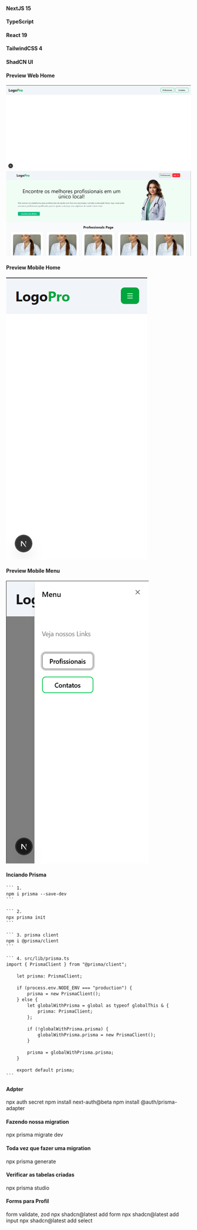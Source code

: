 #### NextJS 15
#### TypeScript
#### React 19
#### TailwindCSS 4
#### ShadCN UI

#### Preview Web Home
<img src="./preview/web-home.png" alt="">

<img src="./preview/web-home-2.png" alt="">

#### Preview Mobile Home
<img src="./preview/mobile-home.png" alt="">

#### Preview Mobile Menu
<img src="./preview/mobile-menu.png" alt="">

#### Inciando Prisma
    ``` 1.
    npm i prisma --save-dev
    ```

    ``` 2.
    npx prisma init
    ```

    ``` 3. prisma client
    npm i @prisma/client
    ```

    ``` 4. src/lib/prisma.ts
    import { PrismaClient } from "@prisma/client";

        let prisma: PrismaClient;

        if (process.env.NODE_ENV === "production") {
            prisma = new PrismaClient();
        } else {
            let globalWithPrisma = global as typeof globalThis & {
                prisma: PrismaClient;
            };

            if (!globalWithPrisma.prisma) {
                globalWithPrisma.prisma = new PrismaClient();
            }

            prisma = globalWithPrisma.prisma;
        }

        export default prisma;
    ```

#### Adpter
npx auth secret
npm install next-auth@beta
npm install @auth/prisma-adapter

#### Fazendo nossa migration
npx prisma migrate dev

#### Toda vez que fazer uma migration
npx prisma generate

#### Verificar as tabelas criadas
npx prisma studio

#### Forms para Profil
form validate, zod
npx shadcn@latest add form
npx shadcn@latest add input
npx shadcn@latest add select